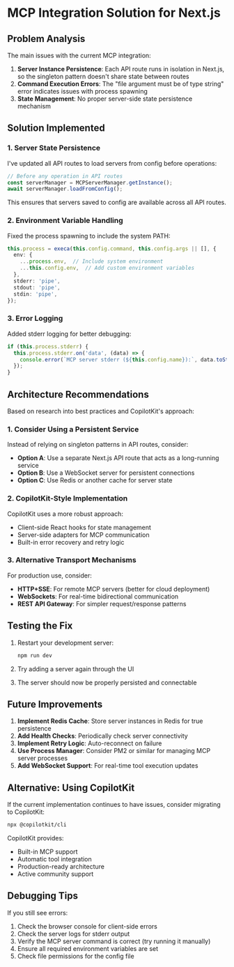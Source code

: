 # MCP Integration Solution for Next.js

## Problem Analysis

The main issues with the current MCP integration:

1. **Server Instance Persistence**: Each API route runs in isolation in Next.js, so the singleton pattern doesn't share state between routes
2. **Command Execution Errors**: The "file argument must be of type string" error indicates issues with process spawning
3. **State Management**: No proper server-side state persistence mechanism

## Solution Implemented

### 1. Server State Persistence

I've updated all API routes to load servers from config before operations:

```typescript
// Before any operation in API routes
const serverManager = MCPServerManager.getInstance();
await serverManager.loadFromConfig();
```

This ensures that servers saved to config are available across all API routes.

### 2. Environment Variable Handling

Fixed the process spawning to include the system PATH:

```typescript
this.process = execa(this.config.command, this.config.args || [], {
  env: {
    ...process.env,  // Include system environment
    ...this.config.env,  // Add custom environment variables
  },
  stderr: 'pipe',
  stdout: 'pipe',
  stdin: 'pipe',
});
```

### 3. Error Logging

Added stderr logging for better debugging:

```typescript
if (this.process.stderr) {
  this.process.stderr.on('data', (data) => {
    console.error(`MCP server stderr (${this.config.name}):`, data.toString());
  });
}
```

## Architecture Recommendations

Based on research into best practices and CopilotKit's approach:

### 1. Consider Using a Persistent Service

Instead of relying on singleton patterns in API routes, consider:

- **Option A**: Use a separate Next.js API route that acts as a long-running service
- **Option B**: Use a WebSocket server for persistent connections
- **Option C**: Use Redis or another cache for server state

### 2. CopilotKit-Style Implementation

CopilotKit uses a more robust approach:
- Client-side React hooks for state management
- Server-side adapters for MCP communication
- Built-in error recovery and retry logic

### 3. Alternative Transport Mechanisms

For production use, consider:
- **HTTP+SSE**: For remote MCP servers (better for cloud deployment)
- **WebSockets**: For real-time bidirectional communication
- **REST API Gateway**: For simpler request/response patterns

## Testing the Fix

1. Restart your development server:
   ```bash
   npm run dev
   ```

2. Try adding a server again through the UI

3. The server should now be properly persisted and connectable

## Future Improvements

1. **Implement Redis Cache**: Store server instances in Redis for true persistence
2. **Add Health Checks**: Periodically check server connectivity
3. **Implement Retry Logic**: Auto-reconnect on failure
4. **Use Process Manager**: Consider PM2 or similar for managing MCP server processes
5. **Add WebSocket Support**: For real-time tool execution updates

## Alternative: Using CopilotKit

If the current implementation continues to have issues, consider migrating to CopilotKit:

```bash
npx @copilotkit/cli
```

CopilotKit provides:
- Built-in MCP support
- Automatic tool integration
- Production-ready architecture
- Active community support

## Debugging Tips

If you still see errors:

1. Check the browser console for client-side errors
2. Check the server logs for stderr output
3. Verify the MCP server command is correct (try running it manually)
4. Ensure all required environment variables are set
5. Check file permissions for the config file